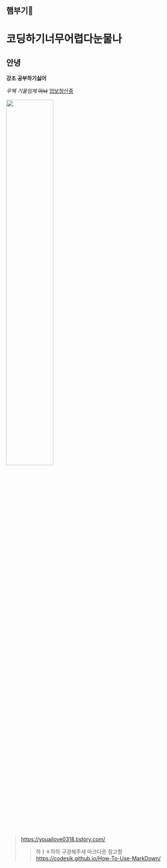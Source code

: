## 햄부기👙


# 코딩하기너무어렵다눈물나
## 안녕
**강조**
__공부하기싫어__

*우웩* _기울임체_
~~아놔~~
<u>업보청산중</u>

<img src = "https://images5.fanpop.com/image/photos/25600000/Rilakkuma-rilakkuma-25606030-1024-768.jpg" width = "50%" height = "50%" >

> https://youailove0318.tistory.com/
>> 하ㅏㅎ하하 구경해주세
마크다운 참고함
https://codesik.github.io/How-To-Use-MarkDown/

<!--
**nayouailove/nayouailove** is a ✨ _special_ ✨ repository because its `README.md` (this file) appears on your GitHub profile.

Here are some ideas to get you started:

- 🔭 I’m currently working on ...
- 🌱 I’m currently learning ...
- 👯 I’m looking to collaborate on ...
- 🤔 I’m looking for help with ...
- 💬 Ask me about ...
- 📫 How to reach me: ...
- 😄 Pronouns: ...
- ⚡ Fun fact: ...
-->

